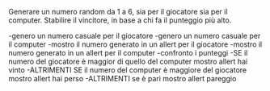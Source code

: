 Generare un numero random da 1 a 6, sia per il giocatore sia per il computer.
Stabilire il vincitore, in base a chi fa il punteggio più alto.

-genero un numero casuale per il giocatore
-genero un numero casuale per il computer
-mostro il numero generato in un allert per il giocatore
-mostro il numero generato in un allert per il computer
-confronto i punteggi
-SE il numero del giocatore è maggior di quello del computer mostro allert hai vinto
-ALTRIMENTI SE il numero del computer è maggiore del giocatore  mostro allert hai perso
-ALTRIMENTI se è pari mostro allert pareggio